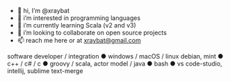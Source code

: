 - 👋 hi, I’m @xraybat
- 👀 i’m interested in programming languages
- 🌱 i’m currently learning Scala (v2 and v3)
- 💞️ i’m looking to collaborate on open source projects
- 📫 reach me here or at xraybat@gmail.com

software developer / integration ● windows / macOS / linux debian, mint ● c++ / c# / c ● groovy / scala, actor model / java ● bash ● vs code-studio, intellij, sublime text-merge

<!---
xraybat/xraybat is a ✨ special ✨ repository because its `README.md` (this file) appears on your GitHub profile.
You can click the Preview link to take a look at your changes.
--->
